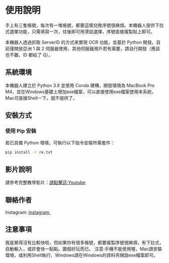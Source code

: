 # 使用說明

手上有三隻帳號，每次有一堆帳號，都要這樣兌換序號很麻煩。本機器人提供下拉式選單功能，只需填寫一次，往後即可用滑鼠選擇，序號直接複製貼上即可。

本機器人透過抓取 ServerID 的方式來實現 OCR 功能，並基於 Python 開發。目前僅開放亞洲 1 與 2 伺服器使用，其他伺服器用戶若有需要，請自行開發（應該也不難，ID 都給了 Q）。

## 系統環境

本機器人建立於 Python 3.8 並使用 Conda 建構，開發環境為 MacBook Pro M4，並在Windows基礎上增加exe檔案，可以直接使用exe檔案使用本系統，Mac可直接Shell一下，就不提供了。

## 安裝方式
### 使用 Pip 安裝

若已具備 Python 環境，可執行以下指令安裝所需套件：
```bash
pip install -r re.txt
```

## 影片說明

請參考完整教學影片：[請點擊這:Youtube](https://www.youtube.com/watch?v=H95Wr_vcUtw)

## 聯絡作者

Instagram: [Instagram.](https://www.instagram.com/junyan_0826/)

## 注意事項

我是覺得沒有比較快啦，但如果你有很多帳號，都要複製序號很麻煩，有下拉式，自動輸入，或許會快一點點。圖個好玩而已。
注意:手機不能使用喔，Mac請安裝環境，或利用Shell執行、Windows請在Windows的資料夾開啟exe檔案即可。
